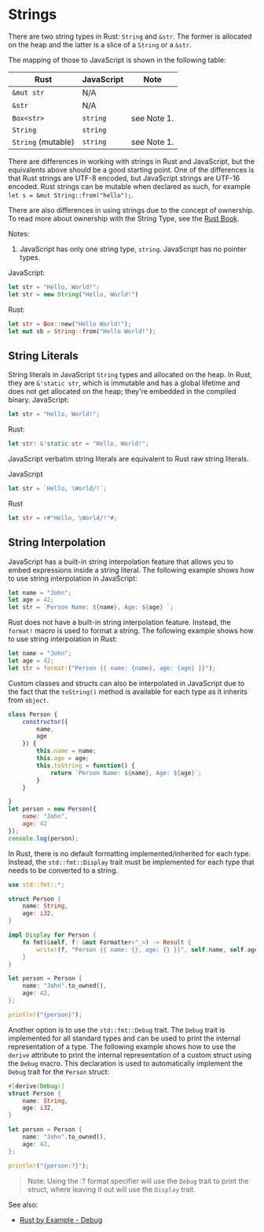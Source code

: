 # Strings

There are two string types in Rust: `String` and `&str`. The former is allocated on the heap and the latter is a slice of a `String` or a `&str`.

The mapping of those to JavaScript is shown in the following table:

| Rust               | JavaScript | Note        |
| ------------------ | ---------- | ----------- |
| `&mut str`         | N/A        |             |
| `&str`             | N/A        |             |
| `Box<str>`         | `string`   | see Note 1. |
| `String`           | `string`   |             |
| `String` (mutable) | `string`   | see Note 1. |

There are differences in working with strings in Rust and JavaScript, but the equivalents above should be a good starting point. One of the differences is that Rust strings are UTF-8 encoded, but JavaScript strings are UTF-16 encoded. Rust strings can be mutable when declared as such, for example `let s = &mut String::from("hello");`.

There are also differences in using strings due to the concept of ownership. To read more about ownership with the String Type, see the [Rust Book][ownership-string-type-example].

[ownership-string-type-example]: https://doc.rust-lang.org/book/ch04-01-what-is-ownership.html#the-string-type

Notes:

1. JavaScript has only one string type, `string`. JavaScript has no pointer types.

JavaScript:

```js
let str = "Hello, World!"; 
let str = new String("Hello, World!")
```

Rust:

```rust
let str = Box::new("Hello World!");
let mut sb = String::from("Hello World!");
```

## String Literals

String literals in JavaScript `String` types and allocated on the heap. In Rust, they are `&'static str`, which is immutable and has a global lifetime and does not get allocated on the heap; they're embedded in the compiled binary.
JavaScript:

```js
let str = "Hello, World!";
```

Rust:

```rust
let str: &'static str = "Hello, World!";
```

JavaScript verbatim string literals are equivalent to Rust raw string literals.

JavaScript

```js
let str = `Hello, \World/!`;
```

Rust

```rust
let str = r#"Hello, \World/!"#;
```
<!--
C# UTF-8 string literals are equivalent to Rust byte string literals.

C#

```csharp
ReadOnlySpan<byte> str = "hello"u8;
```

Rust

```rust
let str = b"hello";
```
-->
## String Interpolation

JavaScript has a built-in string interpolation feature that allows you to embed expressions inside a string literal. The following example shows how to use string interpolation in JavaScript:

```javascript
let name = "John";
let age = 42;
let str = `Person Name: ${name}, Age: ${age} `;
```

Rust does not have a built-in string interpolation feature. Instead, the `format!` macro is used to format a string. The following example shows how to use string interpolation in Rust:

```rust
let name = "John";
let age = 42;
let str = format!("Person {{ name: {name}, age: {age} }}");
```

Custom classes and structs can also be interpolated in JavaScript due to the fact that the `toString()` method is available for each type as it inherits from `object`.

```js
class Person {
    constructor({
        name,
        age
    }) {
        this.name = name;
        this.age = age;
        this.toString = function() {
            return `Person Name: ${name}, Age: ${age}`;
        }
    }

}
let person = new Person({
    name: "John",
    age: 42
});
console.log(person);
```

In Rust, there is no default formatting implemented/inherited for each type. Instead, the `std::fmt::Display` trait must be implemented for each type that needs to be converted to a string.

```rust
use std::fmt::*;

struct Person {
    name: String,
    age: i32,
}

impl Display for Person {
    fn fmt(&self, f: &mut Formatter<'_>) -> Result {
        write!(f, "Person {{ name: {}, age: {} }}", self.name, self.age)
    }
}

let person = Person {
    name: "John".to_owned(),
    age: 42,
};

println!("{person}");
```

Another option is to use the `std::fmt::Debug` trait. The `Debug` trait is implemented for all standard types and can be used to print the internal representation of a type. The following example shows how to use the `derive` attribute to print the internal representation of a custom struct using the `Debug` macro. This declaration is used to automatically implement the `Debug` trait for the `Person` struct:

```rust
#[derive(Debug)]
struct Person {
    name: String,
    age: i32,
}

let person = Person {
    name: "John".to_owned(),
    age: 42,
};

println!("{person:?}");
```

> Note: Using the :? format specifier will use the `Debug` trait to print the struct, where leaving it out will use the `Display` trait.

See also:

- [Rust by Example - Debug](https://doc.rust-lang.org/stable/rust-by-example/hello/print/print_debug.html?highlight=derive#debug)
